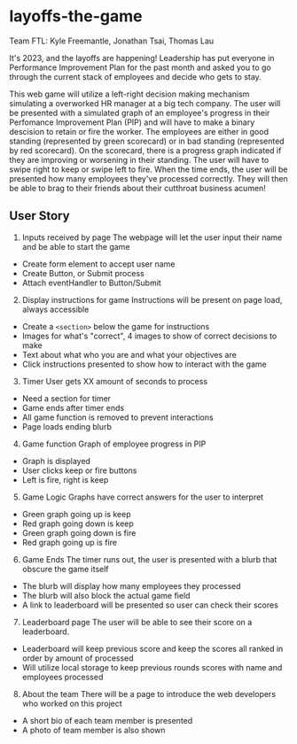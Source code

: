 # layoffs-the-game

Team FTL: Kyle Freemantle, Jonathan Tsai, Thomas Lau

It's 2023, and the layoffs are happening! Leadership has put everyone in Performance Improvement Plan for the past month and asked you to go through the current stack of employees and decide who gets to stay.

This web game will utilize a left-right decision making mechanism simulating a overworked HR manager at a big tech company. The user will be presented with a simulated graph of an employee's progress in their Perfomance Improvement Plan (PIP) and will have to make a binary descision to retain or fire the worker. The employees are either in good standing (represented by green scorecard) or in bad standing (represented by red scorecard). On the scorecard, there is a progress graph indicated if they are improving or worsening in their standing. The user will have to swipe right to keep or swipe left to fire. When the time ends, the user will be presented how many employees they've processed correctly. They will then be able to brag to their friends about their cutthroat business acumen!

## User Story

1) Inputs received by page
The webpage will let the user input their name and be able to start the game

- Create form element to accept user name
- Create Button, or Submit process
- Attach eventHandler to Button/Submit

2) Display instructions for game
Instructions will be present on page load, always accessible

- Create a `<section>` below the game for instructions
- Images for what's "correct", 4 images to show of correct decisions to make
- Text about what who you are and what your objectives are
- Click instructions presented to show how to interact with the game

3) Timer
User gets XX amount of seconds to process

- Need a section for timer
- Game ends after timer ends
- All game function is removed to prevent interactions
- Page loads ending blurb

4) Game function
Graph of employee progress in PIP

- Graph is displayed
- User clicks keep or fire buttons
- Left is fire, right is keep

5) Game Logic
Graphs have correct answers for the user to interpret

- Green graph going up is keep
- Red graph going down is keep
- Green graph going down is fire
- Red graph going up is fire

6) Game Ends
The timer runs out, the user is presented with a blurb that obscure the game itself

- The blurb will display how many employees they processed
- The blurb will also block the actual game field
- A link to leaderboard will be presented so user can check their scores

7) Leaderboard page
The user will be able to see their score on a leaderboard.

- Leaderboard will keep previous score and keep the scores all ranked in order by amount of processed
- Will utilize local storage to keep previous rounds scores with name and employees processed

8) About the team
There will be a page to introduce the web developers who worked on this project

- A short bio of each team member is presented
- A photo of team member is also shown

